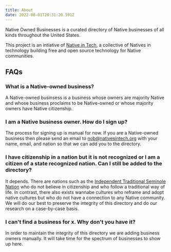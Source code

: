 ```yaml
---
title: About
date: 2022-08-01T20:31:20.591Z
---
```


Native Owned Businesses is a curated directory of Native businesses of all kinds throughout the United States.

This project is an intiative of [Native in Tech](https://nativesintech.org), a collective of Natives in technology building free and open source technology for Native communities.

## FAQs

### What is a Native-owned business?

A Native-owned businsess is a business whose owners are majority Native and whose business proclaims to be Native-owned or whose majority owners have Native citizenship.

### I am a Native business owner. How do I sign up?

The process for signing up is manual for now. If you are a Native-owned business then please send an email to [nob@nativesintech.org](mailto:nob@nativesintech.org) with your name, email, and nation so that we can add you to the directory.

### I have citizenship in a nation but it is not recognized or I am a citizen of a state recognized nation. Can I still be added to the directory?

It depends. There are nations such as the [Independent Traditional Seminole Nation](https://indianlaw.org/projects/past_projects/seminole) who do not believe in citizenship and who follow a traditional way of life. In contrast, there also exists wannabe cultures who reframe and adopt native cultures but who do not have a connection to any Native community. We will do our best to preserve the integrity of this directory and do our research on a case-by-case basis.

### I can't find a business for x. Why don't you have it?

In order to maintain the integrity of this directory we are adding business owners manually. It will take time for the spectrum of businesses to show up here.
